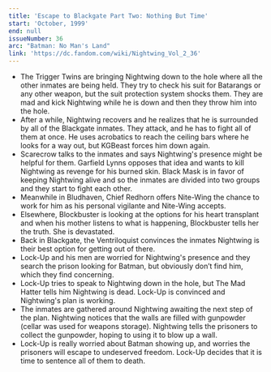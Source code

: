 ```yaml
---
title: 'Escape to Blackgate Part Two: Nothing But Time'
start: 'October, 1999'
end: null
issueNumber: 36
arc: "Batman: No Man's Land"
link: 'https://dc.fandom.com/wiki/Nightwing_Vol_2_36'
---
```


- The Trigger Twins are bringing Nightwing down to the hole where all the other inmates are being held. They try to check his suit for Batarangs or any other weapon, but the suit protection system shocks them. They are mad and kick Nightwing while he is down and then they throw him into the hole.
- After a while, Nightwing recovers and he realizes that he is surrounded by all of the Blackgate inmates. They attack, and he has to fight all of them at once. He uses acrobatics to reach the ceiling bars where he looks for a way out, but KGBeast forces him down again.
- Scarecrow talks to the inmates and says Nightwing's presence might be helpful for them. Garfield Lynns opposes that idea and wants to kill Nightwing as revenge for his burned skin. Black Mask is in favor of keeping Nightwing alive and so the inmates are divided into two groups and they start to fight each other.
- Meanwhile in Bludhaven, Chief Redhorn offers Nite-Wing the chance to work for him as his personal vigilante and Nite-Wing accepts.
- Elsewhere, Blockbuster is looking at the options for his heart transplant and when his mother listens to what is happening, Blockbuster tells her the truth. She is devastated.
- Back in Blackgate, the Ventriloquist convinces the inmates Nightwing is their best option for getting out of there.
- Lock-Up and his men are worried for Nightwing's presence and they search the prison looking for Batman, but obviously don’t find him, which they find concerning.
- Lock-Up tries to speak to Nightwing down in the hole, but The Mad Hatter tells him Nightwing is dead. Lock-Up is convinced and Nightwing's plan is working.
- The inmates are gathered around Nightwing awaiting the next step of the plan. Nightwing notices that the walls are filled with gunpowder (cellar was used for weapons storage). Nightwing tells the prisoners to collect the gunpowder, hoping to using it to blow up a wall.
- Lock-Up is really worried about Batman showing up, and worries the prisoners will escape to undeserved freedom. Lock-Up decides that it is time to sentence all of them to death.
